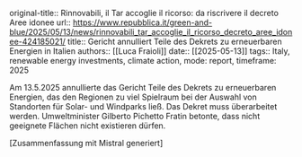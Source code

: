 original-title:: Rinnovabili, il Tar accoglie il ricorso: da riscrivere il decreto Aree idonee
url:: https://www.repubblica.it/green-and-blue/2025/05/13/news/rinnovabili_tar_accoglie_il_ricorso_decreto_aree_idonee-424185021/
title:: Gericht annulliert Teile des Dekrets zu erneuerbaren Energien in Italien
authors:: [[Luca Fraioli]]
date:: [[2025-05-13]]
tags:: Italy, renewable energy investments, climate action, mode: report, timeframe: 2025

Am 13.5.2025 annullierte das Gericht Teile des Dekrets zu erneuerbaren Energien, das den Regionen zu viel Spielraum bei der Auswahl von Standorten für Solar- und Windparks ließ. Das Dekret muss überarbeitet werden. Umweltminister Gilberto Pichetto Fratin betonte, dass nicht geeignete Flächen nicht existieren dürfen.

[Zusammenfassung mit Mistral generiert]
